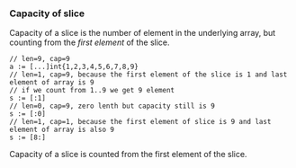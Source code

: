 ### Capacity of slice
Capacity of a slice is the number of element in the underlying array, but counting from the *first element* of the slice.
```
// len=9, cap=9
a := [...]int{1,2,3,4,5,6,7,8,9}
// len=1, cap=9, because the first element of the slice is 1 and last element of array is 9
// if we count from 1..9 we get 9 element  
s := [:1]
// len=0, cap=9, zero lenth but capacity still is 9
s := [:0]
// len=1, cap=1, because the first element of slice is 9 and last element of array is also 9
s := [8:]
```
Capacity of a slice is counted from the first element of the slice.
